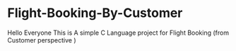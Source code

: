 # Flight-Booking-By-Customer
Hello Everyone 
This is A simple C Language project for Flight Booking (from Customer perspective )
